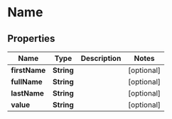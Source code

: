 

# Name


## Properties

| Name | Type | Description | Notes |
|------------ | ------------- | ------------- | -------------|
|**firstName** | **String** |  |  [optional] |
|**fullName** | **String** |  |  [optional] |
|**lastName** | **String** |  |  [optional] |
|**value** | **String** |  |  [optional] |



